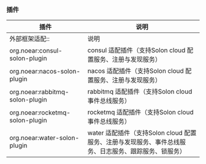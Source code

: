 
### 插件

| 插件 | 说明 |
| --- | --- |
| 外部框架适配:: | 说明 |
| org.noear:consul-solon-plugin | consul 适配插件（支持Solon cloud 配置服务、注册与发现服务） |
| org.noear:nacos-solon-plugin | nacos 适配插件（支持Solon cloud 配置服务、注册与发现服务） |
| org.noear:rabbitmq-solon-plugin | rabbitmq 适配插件（支持Solon cloud 事件总线服务） |
| org.noear:rocketmq-solon-plugin | rocketmq 适配插件（支持Solon cloud 事件总线服务）|
| org.noear:water-solon-plugin | water 适配插件（支持Solon cloud 配置服务、注册与发现服务、事件总线服务、日志服务、跟踪服务、锁服务）|
